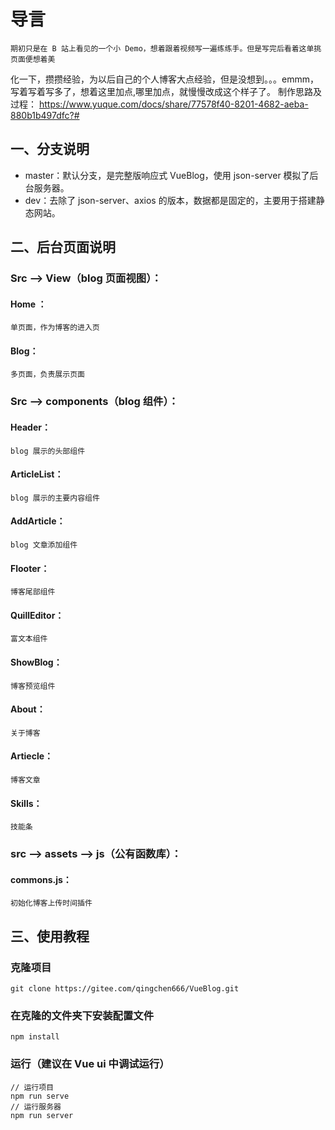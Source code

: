<!--
 * @Description: 响应式博客描述文件
 * @Author: CY小尘s
 * @Date: 2021-07-04 17:58:40
 * @LastEditTime: 2021-07-05 16:15:24
 * @LastEditors: 学习
-->
# 导言
    期初只是在 B 站上看见的一个小 Demo，想着跟着视频写一遍练练手。但是写完后看着这单挑页面便想着美
化一下，攒攒经验，为以后自己的个人博客大点经验，但是没想到。。。emmm，写着写着写多了，想着这里加点,哪里加点，就慢慢改成这个样子了。
制作思路及过程：
https://www.yuque.com/docs/share/77578f40-8201-4682-aeba-880b1b497dfc?#
## 一、分支说明
- master：默认分支，是完整版响应式 VueBlog，使用 json-server 模拟了后台服务器。
- dev：去除了 json-server、axios 的版本，数据都是固定的，主要用于搭建静态网站。
## 二、后台页面说明
### Src --> View（blog 页面视图）：
#### Home ：
```
单页面，作为博客的进入页
```
#### Blog：
```
多页面，负责展示页面
```
### Src --> components（blog 组件）：
#### Header：
```
blog 展示的头部组件
```
#### ArticleList：
```
blog 展示的主要内容组件
```
#### AddArticle：
```
blog 文章添加组件
```
#### Flooter：
```
博客尾部组件
```
#### QuillEditor：
```
富文本组件
```
#### ShowBlog：
```
博客预览组件
```
#### About：
```
关于博客
```
#### Artiecle：
```
博客文章
```
#### Skills：
```
技能条
```
### src --> assets --> js（公有函数库）：
#### commons.js：
```
初始化博客上传时间插件
```
## 三、使用教程
### 克隆项目
```
git clone https://gitee.com/qingchen666/VueBlog.git
```
### 在克隆的文件夹下安装配置文件
```
npm install
```
### 运行（建议在 Vue ui 中调试运行）
```
// 运行项目
npm run serve
// 运行服务器
npm run server
```